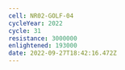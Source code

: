 ```yaml
---
cell: NR02-GOLF-04
cycleYear: 2022
cycle: 31
resistance: 3000000
enlightened: 193000
date: 2022-09-27T18:42:16.472Z
---
```

